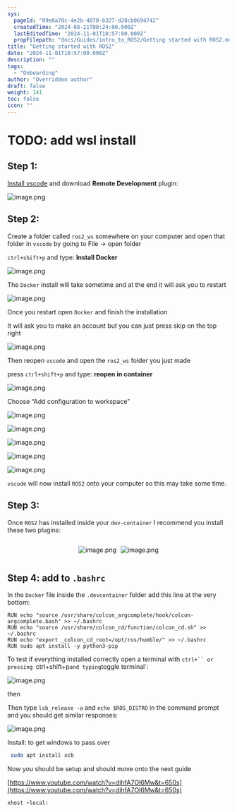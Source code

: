 ```yaml
---
sys:
  pageId: "89e0a78c-4e2b-4070-b327-d28cb0694742"
  createdTime: "2024-08-21T00:24:00.000Z"
  lastEditedTime: "2024-11-01T18:57:00.000Z"
  propFilepath: "docs/Guides/intro_to_ROS2/Getting started with ROS2.md"
title: "Getting started with ROS2"
date: "2024-11-01T18:57:00.000Z"
description: ""
tags:
  - "Onboarding"
author: "Overridden author"
draft: false
weight: 141
toc: false
icon: ""
---
```


# TODO: add wsl install

## Step 1:

[Install vscode](https://code.visualstudio.com/download) and download **Remote Development** plugin:

![image.png](https://prod-files-secure.s3.us-west-2.amazonaws.com/d518164a-d88e-44d1-a4ee-3adb3bd8bce0/efb52993-1881-4a40-b95e-6f020334f022/image.png?X-Amz-Algorithm=AWS4-HMAC-SHA256&X-Amz-Content-Sha256=UNSIGNED-PAYLOAD&X-Amz-Credential=ASIAZI2LB46632BGIS7D%2F20250206%2Fus-west-2%2Fs3%2Faws4_request&X-Amz-Date=20250206T081042Z&X-Amz-Expires=3600&X-Amz-Security-Token=IQoJb3JpZ2luX2VjEEAaCXVzLXdlc3QtMiJHMEUCIQDAthbtC83%2Bb3HcYUaIdPpfW26IRQ1YLtYA8fgqEPusHwIgLRR9oVY8WDI3wkdtVT1yKkwCBILFS0z7jqN9u9VpUVgq%2FwMIWRAAGgw2Mzc0MjMxODM4MDUiDNCf39sloEezqcX6LircAw0LDS171wMvQwAJcmVn5brQME4BBgyhP%2Fx%2BmNKws7D8O0jIwG011GL1F9%2BgI%2FQv34CNzvpfSblGJAYBczy%2FixM0nR1jrJl9LDJ2OwLRLMqZAKnURMqkOv8Ar2GdQkW6aTHngTfAKj2o5Mm2jdsnPNyWSD1wCtUeOs3S6SA5ntLbm3%2BYk2xuxfFzRacTQ00Asm4P3jv%2BqjX3ONO%2F4HBlfj9pHvSWrmC9EP8Coso%2BBdpxNQuWBPKzZ%2FMyotYQKpMbhQBeVGKUPcmtLuvIMS1n%2BepDbAQrzWC6u3cnmA1NZLkMvoo1zRaxHi3oxFd7HutU9Ecsp7Z%2Bl4w%2BfmMmCI%2FemwWkCwalimdPQS0w7OuGATUAQMkZxNUAgIPwDPwzWyLijmqLIi2ZmmOkx5R7itMzXjkCrQwdQj982y29%2Fit%2BLXS%2BSR1Yg6ONaSXKZBOlemn5wRtGEtUT%2BkUCm3UswVNOLJWe8RgWMCBueUEAtqYWh%2BNsVjNZq4CXdpB7RJSo8yCuB0qCRaCVwJvXwth27ZxcyZ6MZQt1%2FM0jwvz195xvTWkjhAQyEdvXZoGpYc%2BbhOXEs3dP54jzY8iTW8g0RGceUFzuJP3pjm2cCfwk5esSeRJYCzm8uTRF3Se8kT%2BWMKvTkb0GOqUB%2FXbJ5%2B%2F46xRdkVgbi8rRJgAjE1%2FfaRbeQdZ9DtWUBiiIq0PctJKCAUi4Jshb08%2BbWLBWVI%2Ffxl06GEkF4WQlmrlFAp%2F026GGRg7oyyEXSd7wRSxDeq7pU0lnFQCtOkZOVEY5NXgalI3F9EsuvIKOWH4MBidUyrt0rz38kin1AA2DuyCSN8GtKFbEztRtzF3l9wuq8Ekmg8A9zWLpZMlmwxFVK0yo&X-Amz-Signature=0898bb61a6a56c9b6c13455b4899f74cd4f6d64bd71bf8d0c19465edc4f8f4a9&X-Amz-SignedHeaders=host&x-id=GetObject)

## Step 2:

Create a folder called `ros2_ws` somewhere on your computer and open that folder in `vscode` by going to File → open folder 

`ctrl+shift+p` and type: **Install Docker**

![image.png](https://prod-files-secure.s3.us-west-2.amazonaws.com/d518164a-d88e-44d1-a4ee-3adb3bd8bce0/2269dc0e-1cd5-47ff-bceb-c04ad9b2eab0/image.png?X-Amz-Algorithm=AWS4-HMAC-SHA256&X-Amz-Content-Sha256=UNSIGNED-PAYLOAD&X-Amz-Credential=ASIAZI2LB46632BGIS7D%2F20250206%2Fus-west-2%2Fs3%2Faws4_request&X-Amz-Date=20250206T081042Z&X-Amz-Expires=3600&X-Amz-Security-Token=IQoJb3JpZ2luX2VjEEAaCXVzLXdlc3QtMiJHMEUCIQDAthbtC83%2Bb3HcYUaIdPpfW26IRQ1YLtYA8fgqEPusHwIgLRR9oVY8WDI3wkdtVT1yKkwCBILFS0z7jqN9u9VpUVgq%2FwMIWRAAGgw2Mzc0MjMxODM4MDUiDNCf39sloEezqcX6LircAw0LDS171wMvQwAJcmVn5brQME4BBgyhP%2Fx%2BmNKws7D8O0jIwG011GL1F9%2BgI%2FQv34CNzvpfSblGJAYBczy%2FixM0nR1jrJl9LDJ2OwLRLMqZAKnURMqkOv8Ar2GdQkW6aTHngTfAKj2o5Mm2jdsnPNyWSD1wCtUeOs3S6SA5ntLbm3%2BYk2xuxfFzRacTQ00Asm4P3jv%2BqjX3ONO%2F4HBlfj9pHvSWrmC9EP8Coso%2BBdpxNQuWBPKzZ%2FMyotYQKpMbhQBeVGKUPcmtLuvIMS1n%2BepDbAQrzWC6u3cnmA1NZLkMvoo1zRaxHi3oxFd7HutU9Ecsp7Z%2Bl4w%2BfmMmCI%2FemwWkCwalimdPQS0w7OuGATUAQMkZxNUAgIPwDPwzWyLijmqLIi2ZmmOkx5R7itMzXjkCrQwdQj982y29%2Fit%2BLXS%2BSR1Yg6ONaSXKZBOlemn5wRtGEtUT%2BkUCm3UswVNOLJWe8RgWMCBueUEAtqYWh%2BNsVjNZq4CXdpB7RJSo8yCuB0qCRaCVwJvXwth27ZxcyZ6MZQt1%2FM0jwvz195xvTWkjhAQyEdvXZoGpYc%2BbhOXEs3dP54jzY8iTW8g0RGceUFzuJP3pjm2cCfwk5esSeRJYCzm8uTRF3Se8kT%2BWMKvTkb0GOqUB%2FXbJ5%2B%2F46xRdkVgbi8rRJgAjE1%2FfaRbeQdZ9DtWUBiiIq0PctJKCAUi4Jshb08%2BbWLBWVI%2Ffxl06GEkF4WQlmrlFAp%2F026GGRg7oyyEXSd7wRSxDeq7pU0lnFQCtOkZOVEY5NXgalI3F9EsuvIKOWH4MBidUyrt0rz38kin1AA2DuyCSN8GtKFbEztRtzF3l9wuq8Ekmg8A9zWLpZMlmwxFVK0yo&X-Amz-Signature=36bf04ea6fde87b6190d9b9e3afea2d35a81d395e5558ed5ce05bf36780205f7&X-Amz-SignedHeaders=host&x-id=GetObject)

The `Docker` install will take sometime and at the end it will ask you to restart

![image.png](https://prod-files-secure.s3.us-west-2.amazonaws.com/d518164a-d88e-44d1-a4ee-3adb3bd8bce0/ed233f78-be33-4b1f-b89c-9c346c0e961e/image.png?X-Amz-Algorithm=AWS4-HMAC-SHA256&X-Amz-Content-Sha256=UNSIGNED-PAYLOAD&X-Amz-Credential=ASIAZI2LB46632BGIS7D%2F20250206%2Fus-west-2%2Fs3%2Faws4_request&X-Amz-Date=20250206T081042Z&X-Amz-Expires=3600&X-Amz-Security-Token=IQoJb3JpZ2luX2VjEEAaCXVzLXdlc3QtMiJHMEUCIQDAthbtC83%2Bb3HcYUaIdPpfW26IRQ1YLtYA8fgqEPusHwIgLRR9oVY8WDI3wkdtVT1yKkwCBILFS0z7jqN9u9VpUVgq%2FwMIWRAAGgw2Mzc0MjMxODM4MDUiDNCf39sloEezqcX6LircAw0LDS171wMvQwAJcmVn5brQME4BBgyhP%2Fx%2BmNKws7D8O0jIwG011GL1F9%2BgI%2FQv34CNzvpfSblGJAYBczy%2FixM0nR1jrJl9LDJ2OwLRLMqZAKnURMqkOv8Ar2GdQkW6aTHngTfAKj2o5Mm2jdsnPNyWSD1wCtUeOs3S6SA5ntLbm3%2BYk2xuxfFzRacTQ00Asm4P3jv%2BqjX3ONO%2F4HBlfj9pHvSWrmC9EP8Coso%2BBdpxNQuWBPKzZ%2FMyotYQKpMbhQBeVGKUPcmtLuvIMS1n%2BepDbAQrzWC6u3cnmA1NZLkMvoo1zRaxHi3oxFd7HutU9Ecsp7Z%2Bl4w%2BfmMmCI%2FemwWkCwalimdPQS0w7OuGATUAQMkZxNUAgIPwDPwzWyLijmqLIi2ZmmOkx5R7itMzXjkCrQwdQj982y29%2Fit%2BLXS%2BSR1Yg6ONaSXKZBOlemn5wRtGEtUT%2BkUCm3UswVNOLJWe8RgWMCBueUEAtqYWh%2BNsVjNZq4CXdpB7RJSo8yCuB0qCRaCVwJvXwth27ZxcyZ6MZQt1%2FM0jwvz195xvTWkjhAQyEdvXZoGpYc%2BbhOXEs3dP54jzY8iTW8g0RGceUFzuJP3pjm2cCfwk5esSeRJYCzm8uTRF3Se8kT%2BWMKvTkb0GOqUB%2FXbJ5%2B%2F46xRdkVgbi8rRJgAjE1%2FfaRbeQdZ9DtWUBiiIq0PctJKCAUi4Jshb08%2BbWLBWVI%2Ffxl06GEkF4WQlmrlFAp%2F026GGRg7oyyEXSd7wRSxDeq7pU0lnFQCtOkZOVEY5NXgalI3F9EsuvIKOWH4MBidUyrt0rz38kin1AA2DuyCSN8GtKFbEztRtzF3l9wuq8Ekmg8A9zWLpZMlmwxFVK0yo&X-Amz-Signature=92c5f1175154100d881c042236ece40f35b4938531b18472fe2ad93b683881ce&X-Amz-SignedHeaders=host&x-id=GetObject)

Once you restart open `Docker` and finish the installation

It will ask you to make an account but you can just press skip on the top right

![image.png](https://prod-files-secure.s3.us-west-2.amazonaws.com/d518164a-d88e-44d1-a4ee-3adb3bd8bce0/21010ad9-1659-4fd9-9f59-9932a09b2a3d/image.png?X-Amz-Algorithm=AWS4-HMAC-SHA256&X-Amz-Content-Sha256=UNSIGNED-PAYLOAD&X-Amz-Credential=ASIAZI2LB46632BGIS7D%2F20250206%2Fus-west-2%2Fs3%2Faws4_request&X-Amz-Date=20250206T081042Z&X-Amz-Expires=3600&X-Amz-Security-Token=IQoJb3JpZ2luX2VjEEAaCXVzLXdlc3QtMiJHMEUCIQDAthbtC83%2Bb3HcYUaIdPpfW26IRQ1YLtYA8fgqEPusHwIgLRR9oVY8WDI3wkdtVT1yKkwCBILFS0z7jqN9u9VpUVgq%2FwMIWRAAGgw2Mzc0MjMxODM4MDUiDNCf39sloEezqcX6LircAw0LDS171wMvQwAJcmVn5brQME4BBgyhP%2Fx%2BmNKws7D8O0jIwG011GL1F9%2BgI%2FQv34CNzvpfSblGJAYBczy%2FixM0nR1jrJl9LDJ2OwLRLMqZAKnURMqkOv8Ar2GdQkW6aTHngTfAKj2o5Mm2jdsnPNyWSD1wCtUeOs3S6SA5ntLbm3%2BYk2xuxfFzRacTQ00Asm4P3jv%2BqjX3ONO%2F4HBlfj9pHvSWrmC9EP8Coso%2BBdpxNQuWBPKzZ%2FMyotYQKpMbhQBeVGKUPcmtLuvIMS1n%2BepDbAQrzWC6u3cnmA1NZLkMvoo1zRaxHi3oxFd7HutU9Ecsp7Z%2Bl4w%2BfmMmCI%2FemwWkCwalimdPQS0w7OuGATUAQMkZxNUAgIPwDPwzWyLijmqLIi2ZmmOkx5R7itMzXjkCrQwdQj982y29%2Fit%2BLXS%2BSR1Yg6ONaSXKZBOlemn5wRtGEtUT%2BkUCm3UswVNOLJWe8RgWMCBueUEAtqYWh%2BNsVjNZq4CXdpB7RJSo8yCuB0qCRaCVwJvXwth27ZxcyZ6MZQt1%2FM0jwvz195xvTWkjhAQyEdvXZoGpYc%2BbhOXEs3dP54jzY8iTW8g0RGceUFzuJP3pjm2cCfwk5esSeRJYCzm8uTRF3Se8kT%2BWMKvTkb0GOqUB%2FXbJ5%2B%2F46xRdkVgbi8rRJgAjE1%2FfaRbeQdZ9DtWUBiiIq0PctJKCAUi4Jshb08%2BbWLBWVI%2Ffxl06GEkF4WQlmrlFAp%2F026GGRg7oyyEXSd7wRSxDeq7pU0lnFQCtOkZOVEY5NXgalI3F9EsuvIKOWH4MBidUyrt0rz38kin1AA2DuyCSN8GtKFbEztRtzF3l9wuq8Ekmg8A9zWLpZMlmwxFVK0yo&X-Amz-Signature=59fd15f43a8ce1e0262c7527d372c752c53afdbee467cad91652294fa0c36c4e&X-Amz-SignedHeaders=host&x-id=GetObject)

Then reopen `vscode` and open the `ros2_ws` folder you just made

press `ctrl+shift+p` and type: **reopen in container**

![image.png](https://prod-files-secure.s3.us-west-2.amazonaws.com/d518164a-d88e-44d1-a4ee-3adb3bd8bce0/4e93b8c2-41ad-488c-8095-c74205196118/image.png?X-Amz-Algorithm=AWS4-HMAC-SHA256&X-Amz-Content-Sha256=UNSIGNED-PAYLOAD&X-Amz-Credential=ASIAZI2LB46632BGIS7D%2F20250206%2Fus-west-2%2Fs3%2Faws4_request&X-Amz-Date=20250206T081042Z&X-Amz-Expires=3600&X-Amz-Security-Token=IQoJb3JpZ2luX2VjEEAaCXVzLXdlc3QtMiJHMEUCIQDAthbtC83%2Bb3HcYUaIdPpfW26IRQ1YLtYA8fgqEPusHwIgLRR9oVY8WDI3wkdtVT1yKkwCBILFS0z7jqN9u9VpUVgq%2FwMIWRAAGgw2Mzc0MjMxODM4MDUiDNCf39sloEezqcX6LircAw0LDS171wMvQwAJcmVn5brQME4BBgyhP%2Fx%2BmNKws7D8O0jIwG011GL1F9%2BgI%2FQv34CNzvpfSblGJAYBczy%2FixM0nR1jrJl9LDJ2OwLRLMqZAKnURMqkOv8Ar2GdQkW6aTHngTfAKj2o5Mm2jdsnPNyWSD1wCtUeOs3S6SA5ntLbm3%2BYk2xuxfFzRacTQ00Asm4P3jv%2BqjX3ONO%2F4HBlfj9pHvSWrmC9EP8Coso%2BBdpxNQuWBPKzZ%2FMyotYQKpMbhQBeVGKUPcmtLuvIMS1n%2BepDbAQrzWC6u3cnmA1NZLkMvoo1zRaxHi3oxFd7HutU9Ecsp7Z%2Bl4w%2BfmMmCI%2FemwWkCwalimdPQS0w7OuGATUAQMkZxNUAgIPwDPwzWyLijmqLIi2ZmmOkx5R7itMzXjkCrQwdQj982y29%2Fit%2BLXS%2BSR1Yg6ONaSXKZBOlemn5wRtGEtUT%2BkUCm3UswVNOLJWe8RgWMCBueUEAtqYWh%2BNsVjNZq4CXdpB7RJSo8yCuB0qCRaCVwJvXwth27ZxcyZ6MZQt1%2FM0jwvz195xvTWkjhAQyEdvXZoGpYc%2BbhOXEs3dP54jzY8iTW8g0RGceUFzuJP3pjm2cCfwk5esSeRJYCzm8uTRF3Se8kT%2BWMKvTkb0GOqUB%2FXbJ5%2B%2F46xRdkVgbi8rRJgAjE1%2FfaRbeQdZ9DtWUBiiIq0PctJKCAUi4Jshb08%2BbWLBWVI%2Ffxl06GEkF4WQlmrlFAp%2F026GGRg7oyyEXSd7wRSxDeq7pU0lnFQCtOkZOVEY5NXgalI3F9EsuvIKOWH4MBidUyrt0rz38kin1AA2DuyCSN8GtKFbEztRtzF3l9wuq8Ekmg8A9zWLpZMlmwxFVK0yo&X-Amz-Signature=e4da58de16d14b8d1fde1764a4a1512ce9aa9c72a4b6f2a388a37462a9c5bfef&X-Amz-SignedHeaders=host&x-id=GetObject)

Choose “Add configuration to workspace”

![image.png](https://prod-files-secure.s3.us-west-2.amazonaws.com/d518164a-d88e-44d1-a4ee-3adb3bd8bce0/9560b282-5060-4989-ba37-97e7b2c22476/image.png?X-Amz-Algorithm=AWS4-HMAC-SHA256&X-Amz-Content-Sha256=UNSIGNED-PAYLOAD&X-Amz-Credential=ASIAZI2LB46632BGIS7D%2F20250206%2Fus-west-2%2Fs3%2Faws4_request&X-Amz-Date=20250206T081042Z&X-Amz-Expires=3600&X-Amz-Security-Token=IQoJb3JpZ2luX2VjEEAaCXVzLXdlc3QtMiJHMEUCIQDAthbtC83%2Bb3HcYUaIdPpfW26IRQ1YLtYA8fgqEPusHwIgLRR9oVY8WDI3wkdtVT1yKkwCBILFS0z7jqN9u9VpUVgq%2FwMIWRAAGgw2Mzc0MjMxODM4MDUiDNCf39sloEezqcX6LircAw0LDS171wMvQwAJcmVn5brQME4BBgyhP%2Fx%2BmNKws7D8O0jIwG011GL1F9%2BgI%2FQv34CNzvpfSblGJAYBczy%2FixM0nR1jrJl9LDJ2OwLRLMqZAKnURMqkOv8Ar2GdQkW6aTHngTfAKj2o5Mm2jdsnPNyWSD1wCtUeOs3S6SA5ntLbm3%2BYk2xuxfFzRacTQ00Asm4P3jv%2BqjX3ONO%2F4HBlfj9pHvSWrmC9EP8Coso%2BBdpxNQuWBPKzZ%2FMyotYQKpMbhQBeVGKUPcmtLuvIMS1n%2BepDbAQrzWC6u3cnmA1NZLkMvoo1zRaxHi3oxFd7HutU9Ecsp7Z%2Bl4w%2BfmMmCI%2FemwWkCwalimdPQS0w7OuGATUAQMkZxNUAgIPwDPwzWyLijmqLIi2ZmmOkx5R7itMzXjkCrQwdQj982y29%2Fit%2BLXS%2BSR1Yg6ONaSXKZBOlemn5wRtGEtUT%2BkUCm3UswVNOLJWe8RgWMCBueUEAtqYWh%2BNsVjNZq4CXdpB7RJSo8yCuB0qCRaCVwJvXwth27ZxcyZ6MZQt1%2FM0jwvz195xvTWkjhAQyEdvXZoGpYc%2BbhOXEs3dP54jzY8iTW8g0RGceUFzuJP3pjm2cCfwk5esSeRJYCzm8uTRF3Se8kT%2BWMKvTkb0GOqUB%2FXbJ5%2B%2F46xRdkVgbi8rRJgAjE1%2FfaRbeQdZ9DtWUBiiIq0PctJKCAUi4Jshb08%2BbWLBWVI%2Ffxl06GEkF4WQlmrlFAp%2F026GGRg7oyyEXSd7wRSxDeq7pU0lnFQCtOkZOVEY5NXgalI3F9EsuvIKOWH4MBidUyrt0rz38kin1AA2DuyCSN8GtKFbEztRtzF3l9wuq8Ekmg8A9zWLpZMlmwxFVK0yo&X-Amz-Signature=2c81f0c897f5261f44e7aa07b1cbc27a11d21befe708ae81f18775d4ae802fb5&X-Amz-SignedHeaders=host&x-id=GetObject)

![image.png](https://prod-files-secure.s3.us-west-2.amazonaws.com/d518164a-d88e-44d1-a4ee-3adb3bd8bce0/2ee63f81-886b-48e8-a553-dc6e5eac99e4/image.png?X-Amz-Algorithm=AWS4-HMAC-SHA256&X-Amz-Content-Sha256=UNSIGNED-PAYLOAD&X-Amz-Credential=ASIAZI2LB46632BGIS7D%2F20250206%2Fus-west-2%2Fs3%2Faws4_request&X-Amz-Date=20250206T081042Z&X-Amz-Expires=3600&X-Amz-Security-Token=IQoJb3JpZ2luX2VjEEAaCXVzLXdlc3QtMiJHMEUCIQDAthbtC83%2Bb3HcYUaIdPpfW26IRQ1YLtYA8fgqEPusHwIgLRR9oVY8WDI3wkdtVT1yKkwCBILFS0z7jqN9u9VpUVgq%2FwMIWRAAGgw2Mzc0MjMxODM4MDUiDNCf39sloEezqcX6LircAw0LDS171wMvQwAJcmVn5brQME4BBgyhP%2Fx%2BmNKws7D8O0jIwG011GL1F9%2BgI%2FQv34CNzvpfSblGJAYBczy%2FixM0nR1jrJl9LDJ2OwLRLMqZAKnURMqkOv8Ar2GdQkW6aTHngTfAKj2o5Mm2jdsnPNyWSD1wCtUeOs3S6SA5ntLbm3%2BYk2xuxfFzRacTQ00Asm4P3jv%2BqjX3ONO%2F4HBlfj9pHvSWrmC9EP8Coso%2BBdpxNQuWBPKzZ%2FMyotYQKpMbhQBeVGKUPcmtLuvIMS1n%2BepDbAQrzWC6u3cnmA1NZLkMvoo1zRaxHi3oxFd7HutU9Ecsp7Z%2Bl4w%2BfmMmCI%2FemwWkCwalimdPQS0w7OuGATUAQMkZxNUAgIPwDPwzWyLijmqLIi2ZmmOkx5R7itMzXjkCrQwdQj982y29%2Fit%2BLXS%2BSR1Yg6ONaSXKZBOlemn5wRtGEtUT%2BkUCm3UswVNOLJWe8RgWMCBueUEAtqYWh%2BNsVjNZq4CXdpB7RJSo8yCuB0qCRaCVwJvXwth27ZxcyZ6MZQt1%2FM0jwvz195xvTWkjhAQyEdvXZoGpYc%2BbhOXEs3dP54jzY8iTW8g0RGceUFzuJP3pjm2cCfwk5esSeRJYCzm8uTRF3Se8kT%2BWMKvTkb0GOqUB%2FXbJ5%2B%2F46xRdkVgbi8rRJgAjE1%2FfaRbeQdZ9DtWUBiiIq0PctJKCAUi4Jshb08%2BbWLBWVI%2Ffxl06GEkF4WQlmrlFAp%2F026GGRg7oyyEXSd7wRSxDeq7pU0lnFQCtOkZOVEY5NXgalI3F9EsuvIKOWH4MBidUyrt0rz38kin1AA2DuyCSN8GtKFbEztRtzF3l9wuq8Ekmg8A9zWLpZMlmwxFVK0yo&X-Amz-Signature=d7eaf28152884203cda55cce126d3ea90eb6cb10bbd65195688a9f3fc4174e42&X-Amz-SignedHeaders=host&x-id=GetObject)

![image.png](https://prod-files-secure.s3.us-west-2.amazonaws.com/d518164a-d88e-44d1-a4ee-3adb3bd8bce0/ae1580b2-b048-407e-aed9-b584224a7a04/image.png?X-Amz-Algorithm=AWS4-HMAC-SHA256&X-Amz-Content-Sha256=UNSIGNED-PAYLOAD&X-Amz-Credential=ASIAZI2LB46632BGIS7D%2F20250206%2Fus-west-2%2Fs3%2Faws4_request&X-Amz-Date=20250206T081042Z&X-Amz-Expires=3600&X-Amz-Security-Token=IQoJb3JpZ2luX2VjEEAaCXVzLXdlc3QtMiJHMEUCIQDAthbtC83%2Bb3HcYUaIdPpfW26IRQ1YLtYA8fgqEPusHwIgLRR9oVY8WDI3wkdtVT1yKkwCBILFS0z7jqN9u9VpUVgq%2FwMIWRAAGgw2Mzc0MjMxODM4MDUiDNCf39sloEezqcX6LircAw0LDS171wMvQwAJcmVn5brQME4BBgyhP%2Fx%2BmNKws7D8O0jIwG011GL1F9%2BgI%2FQv34CNzvpfSblGJAYBczy%2FixM0nR1jrJl9LDJ2OwLRLMqZAKnURMqkOv8Ar2GdQkW6aTHngTfAKj2o5Mm2jdsnPNyWSD1wCtUeOs3S6SA5ntLbm3%2BYk2xuxfFzRacTQ00Asm4P3jv%2BqjX3ONO%2F4HBlfj9pHvSWrmC9EP8Coso%2BBdpxNQuWBPKzZ%2FMyotYQKpMbhQBeVGKUPcmtLuvIMS1n%2BepDbAQrzWC6u3cnmA1NZLkMvoo1zRaxHi3oxFd7HutU9Ecsp7Z%2Bl4w%2BfmMmCI%2FemwWkCwalimdPQS0w7OuGATUAQMkZxNUAgIPwDPwzWyLijmqLIi2ZmmOkx5R7itMzXjkCrQwdQj982y29%2Fit%2BLXS%2BSR1Yg6ONaSXKZBOlemn5wRtGEtUT%2BkUCm3UswVNOLJWe8RgWMCBueUEAtqYWh%2BNsVjNZq4CXdpB7RJSo8yCuB0qCRaCVwJvXwth27ZxcyZ6MZQt1%2FM0jwvz195xvTWkjhAQyEdvXZoGpYc%2BbhOXEs3dP54jzY8iTW8g0RGceUFzuJP3pjm2cCfwk5esSeRJYCzm8uTRF3Se8kT%2BWMKvTkb0GOqUB%2FXbJ5%2B%2F46xRdkVgbi8rRJgAjE1%2FfaRbeQdZ9DtWUBiiIq0PctJKCAUi4Jshb08%2BbWLBWVI%2Ffxl06GEkF4WQlmrlFAp%2F026GGRg7oyyEXSd7wRSxDeq7pU0lnFQCtOkZOVEY5NXgalI3F9EsuvIKOWH4MBidUyrt0rz38kin1AA2DuyCSN8GtKFbEztRtzF3l9wuq8Ekmg8A9zWLpZMlmwxFVK0yo&X-Amz-Signature=748abdb831fc923965acc8d48b8de2475572163c46f4aca147de08c89c61961d&X-Amz-SignedHeaders=host&x-id=GetObject)

![image.png](https://prod-files-secure.s3.us-west-2.amazonaws.com/d518164a-d88e-44d1-a4ee-3adb3bd8bce0/53255b28-f75e-430f-b9e3-c0ac8577e42b/image.png?X-Amz-Algorithm=AWS4-HMAC-SHA256&X-Amz-Content-Sha256=UNSIGNED-PAYLOAD&X-Amz-Credential=ASIAZI2LB46632BGIS7D%2F20250206%2Fus-west-2%2Fs3%2Faws4_request&X-Amz-Date=20250206T081042Z&X-Amz-Expires=3600&X-Amz-Security-Token=IQoJb3JpZ2luX2VjEEAaCXVzLXdlc3QtMiJHMEUCIQDAthbtC83%2Bb3HcYUaIdPpfW26IRQ1YLtYA8fgqEPusHwIgLRR9oVY8WDI3wkdtVT1yKkwCBILFS0z7jqN9u9VpUVgq%2FwMIWRAAGgw2Mzc0MjMxODM4MDUiDNCf39sloEezqcX6LircAw0LDS171wMvQwAJcmVn5brQME4BBgyhP%2Fx%2BmNKws7D8O0jIwG011GL1F9%2BgI%2FQv34CNzvpfSblGJAYBczy%2FixM0nR1jrJl9LDJ2OwLRLMqZAKnURMqkOv8Ar2GdQkW6aTHngTfAKj2o5Mm2jdsnPNyWSD1wCtUeOs3S6SA5ntLbm3%2BYk2xuxfFzRacTQ00Asm4P3jv%2BqjX3ONO%2F4HBlfj9pHvSWrmC9EP8Coso%2BBdpxNQuWBPKzZ%2FMyotYQKpMbhQBeVGKUPcmtLuvIMS1n%2BepDbAQrzWC6u3cnmA1NZLkMvoo1zRaxHi3oxFd7HutU9Ecsp7Z%2Bl4w%2BfmMmCI%2FemwWkCwalimdPQS0w7OuGATUAQMkZxNUAgIPwDPwzWyLijmqLIi2ZmmOkx5R7itMzXjkCrQwdQj982y29%2Fit%2BLXS%2BSR1Yg6ONaSXKZBOlemn5wRtGEtUT%2BkUCm3UswVNOLJWe8RgWMCBueUEAtqYWh%2BNsVjNZq4CXdpB7RJSo8yCuB0qCRaCVwJvXwth27ZxcyZ6MZQt1%2FM0jwvz195xvTWkjhAQyEdvXZoGpYc%2BbhOXEs3dP54jzY8iTW8g0RGceUFzuJP3pjm2cCfwk5esSeRJYCzm8uTRF3Se8kT%2BWMKvTkb0GOqUB%2FXbJ5%2B%2F46xRdkVgbi8rRJgAjE1%2FfaRbeQdZ9DtWUBiiIq0PctJKCAUi4Jshb08%2BbWLBWVI%2Ffxl06GEkF4WQlmrlFAp%2F026GGRg7oyyEXSd7wRSxDeq7pU0lnFQCtOkZOVEY5NXgalI3F9EsuvIKOWH4MBidUyrt0rz38kin1AA2DuyCSN8GtKFbEztRtzF3l9wuq8Ekmg8A9zWLpZMlmwxFVK0yo&X-Amz-Signature=c6d272c79bef04f365461d364a8da754276d654e40bc5287e48229716c04a590&X-Amz-SignedHeaders=host&x-id=GetObject)

![image.png](https://prod-files-secure.s3.us-west-2.amazonaws.com/d518164a-d88e-44d1-a4ee-3adb3bd8bce0/7c562767-5af9-4ffb-97d1-327bcdf4ee00/image.png?X-Amz-Algorithm=AWS4-HMAC-SHA256&X-Amz-Content-Sha256=UNSIGNED-PAYLOAD&X-Amz-Credential=ASIAZI2LB46632BGIS7D%2F20250206%2Fus-west-2%2Fs3%2Faws4_request&X-Amz-Date=20250206T081042Z&X-Amz-Expires=3600&X-Amz-Security-Token=IQoJb3JpZ2luX2VjEEAaCXVzLXdlc3QtMiJHMEUCIQDAthbtC83%2Bb3HcYUaIdPpfW26IRQ1YLtYA8fgqEPusHwIgLRR9oVY8WDI3wkdtVT1yKkwCBILFS0z7jqN9u9VpUVgq%2FwMIWRAAGgw2Mzc0MjMxODM4MDUiDNCf39sloEezqcX6LircAw0LDS171wMvQwAJcmVn5brQME4BBgyhP%2Fx%2BmNKws7D8O0jIwG011GL1F9%2BgI%2FQv34CNzvpfSblGJAYBczy%2FixM0nR1jrJl9LDJ2OwLRLMqZAKnURMqkOv8Ar2GdQkW6aTHngTfAKj2o5Mm2jdsnPNyWSD1wCtUeOs3S6SA5ntLbm3%2BYk2xuxfFzRacTQ00Asm4P3jv%2BqjX3ONO%2F4HBlfj9pHvSWrmC9EP8Coso%2BBdpxNQuWBPKzZ%2FMyotYQKpMbhQBeVGKUPcmtLuvIMS1n%2BepDbAQrzWC6u3cnmA1NZLkMvoo1zRaxHi3oxFd7HutU9Ecsp7Z%2Bl4w%2BfmMmCI%2FemwWkCwalimdPQS0w7OuGATUAQMkZxNUAgIPwDPwzWyLijmqLIi2ZmmOkx5R7itMzXjkCrQwdQj982y29%2Fit%2BLXS%2BSR1Yg6ONaSXKZBOlemn5wRtGEtUT%2BkUCm3UswVNOLJWe8RgWMCBueUEAtqYWh%2BNsVjNZq4CXdpB7RJSo8yCuB0qCRaCVwJvXwth27ZxcyZ6MZQt1%2FM0jwvz195xvTWkjhAQyEdvXZoGpYc%2BbhOXEs3dP54jzY8iTW8g0RGceUFzuJP3pjm2cCfwk5esSeRJYCzm8uTRF3Se8kT%2BWMKvTkb0GOqUB%2FXbJ5%2B%2F46xRdkVgbi8rRJgAjE1%2FfaRbeQdZ9DtWUBiiIq0PctJKCAUi4Jshb08%2BbWLBWVI%2Ffxl06GEkF4WQlmrlFAp%2F026GGRg7oyyEXSd7wRSxDeq7pU0lnFQCtOkZOVEY5NXgalI3F9EsuvIKOWH4MBidUyrt0rz38kin1AA2DuyCSN8GtKFbEztRtzF3l9wuq8Ekmg8A9zWLpZMlmwxFVK0yo&X-Amz-Signature=7f8e8848ad66b08de63d5dd5bb5bbb5fc2041007b26efa68174bc328a2d35d77&X-Amz-SignedHeaders=host&x-id=GetObject)

`vscode` will now install `ROS2` onto your computer so this may take some time.

## Step 3:

Once `ROS2` has installed inside your `dev-container` I recommend you install these two plugins:

<div style="display: flex;flex-direction: row; column-gap:10px; max-width: 630px;justify-content: center;">
<div>

![image.png](https://prod-files-secure.s3.us-west-2.amazonaws.com/d518164a-d88e-44d1-a4ee-3adb3bd8bce0/3fc3d550-5a54-4ba1-ba6b-faa01cdb7369/image.png?X-Amz-Algorithm=AWS4-HMAC-SHA256&X-Amz-Content-Sha256=UNSIGNED-PAYLOAD&X-Amz-Credential=ASIAZI2LB466U5WZP4FP%2F20250206%2Fus-west-2%2Fs3%2Faws4_request&X-Amz-Date=20250206T081045Z&X-Amz-Expires=3600&X-Amz-Security-Token=IQoJb3JpZ2luX2VjEEAaCXVzLXdlc3QtMiJHMEUCIQC5Fo%2BcjhlVQqAJ0lPB5LcgxgS%2FhnX43LC8WEMggGZ0nwIgY%2FDvl0hpsT8G5gKnoTJEKlgzy0%2B5RzItVtHE9uUNEwAq%2FwMIWRAAGgw2Mzc0MjMxODM4MDUiDM1iMkxMf183xMCf4yrcA60XPKYlTHOQ2PLchEwi0%2F32tS5x177DaT%2BMq%2FbP3L6Ef1KRLFSLuAY4lq97J1V3UfWLyEFIvjZG20qlGvoP3rnvIFYDC8Hxk5x2HSVfcTlWIDmJwqVcokJcdOxq%2F6edXXPrLJNQ1UKYnWHmHRRqkMKbhSJbJQTas4aOdvQecoVWioO7xbjkG0qUIFiLM%2BgeLAJg%2F7CY6shd9COAoEDk%2Berk1w4PO2GobUOhLvGHH6tSE7nUhIsmf0VfajlHyf2NFfaZkSCpFdokrMi7kOq6t1%2BIL21zxu1cv8cImmFfIIB%2FZWfIf3G3torClsKr0PSp8ovnKmRQIXI7tkIyc2oVhaltNNka70yqpB4Ba7Gjofoy2JAWb2pB2hOpY0swdNjBlea0xSU76caxPvES%2Be2ypQfz1pc7YroUJ0xpUgNOncDsBI6Y0z0x7BDnWwJskqd6%2BtSoU1e56b9pD%2BVYJwJ1xOxFy%2FjPGNIruZvs8vElQpnZwSo%2BtnhhdgvfKDNkrYBTdjJRmII4uMrF4H0TbOnWG1CiphnN5TLu37K9%2B%2BkGqRWQsZ09shftsUqQTCXwNCQVUi2qWCXTOKEycELQdI0AhEX%2BNRMpe3Pk5JBu76K5WVAIzzUrniqytgx7iOgSMJDUkb0GOqUBhj1lEz7PZc%2B%2F978z%2BaOT9mG47oM5G73WZRvKl1TRAHFKBvid8cLeOkdgmmcBJtubqzxJalFkDPN2Sw1g6w26f7isn8oMh%2F%2BGMNPGB6SQq3woK2tt4XxtpSDdPkan70bmNFJHaVTv%2FEC0DA0m3p116GQwfXL%2BGdst7e%2F1HzKxzoAQrISK1wPHFNCuJqE1i8S%2F9OKUMHmewOSh0HCVQ%2F%2Fn2swURrmn&X-Amz-Signature=5fba46f526cdbfd924ffb44f65fc9f0ccd7555d0e3964c19bc099495da5d6c0f&X-Amz-SignedHeaders=host&x-id=GetObject)

</div>
<div>

![image.png](https://prod-files-secure.s3.us-west-2.amazonaws.com/d518164a-d88e-44d1-a4ee-3adb3bd8bce0/d994cc66-13c2-4093-a5a3-f84cf4601a82/image.png?X-Amz-Algorithm=AWS4-HMAC-SHA256&X-Amz-Content-Sha256=UNSIGNED-PAYLOAD&X-Amz-Credential=ASIAZI2LB466XTQLUII3%2F20250206%2Fus-west-2%2Fs3%2Faws4_request&X-Amz-Date=20250206T081045Z&X-Amz-Expires=3600&X-Amz-Security-Token=IQoJb3JpZ2luX2VjEEAaCXVzLXdlc3QtMiJHMEUCIBGhuBZIuSGs%2FfC%2FqSy8GnL1Zeb2265IAawUeBZfgIKqAiEAqw3cPj8M7JXDmeIh41N1tygJLbxdXjxmpbylb1dVjeIq%2FwMIWRAAGgw2Mzc0MjMxODM4MDUiDF1x8nNkIYoY4VCd0CrcA8AttTLzh554VMf8yc1efyYObNEQBWZLNGqlya%2BM9UAFKl4u5YyTbkONZmLKf%2B5PfHT9c3tI6ApgA7NBSD02I92BU8fHRg35CGDGjvOSFSgT7bnpYluxzfsz4jgK7%2BBwa4sW0Xvtvm4I%2F%2FbDhITy5gWflOZI6dsCGZ80n3MASCMbPnEL4PUi%2BIwAP1fZ1LlhJM%2FMYnVhfD79NkjrsyX%2F6yPQ6kkWD8687r4zRxzRFuVgokZgYp%2Fw%2BbVFo3UF7xuGHPgf%2F0yo3%2FODU2urKk7h41n5PNFkVDb388B30Dtq0XtoWiZbrZju8oZXlC6C%2F28GZl9xXE5Zapt3PY9SHlen91GB1u5pwlB0yiA8Xaf0Dv2ALk0%2ByMlwDAMtSRepXzidmIXBxNVRtnShwDmaRuh9QIIfbHj8IruGR4FFAQbGHFcLgk4UTmaS59INNJewxMNMz5kdDEbb7mW3M3cOX7y8kvQzX4hrpuJt5q7lI%2Fhstx0hOklyf8FBdtrFimBEcZIyjXM2sNi%2FaSB%2BA2IbAujX%2FqnPI1VZ0c8aFS18oXS%2BkGOpqD7I33iW3D23wstYIKEthxBu57Vnbuz8IugBHdoW1nCppo77bIzKziBjqPFR0ewqKMswDyzuOcDylW4kMLTTkb0GOqUByeA7itJZjU7ISBkurAMiv46A8ucoeCK82DSxjOkokbp4klv29uX9nUa9dC%2FMakIoCgp8pJFOllFvFhA7MbK%2F57p6dtVg6%2Bameejtt6aYosLxZoQ4ulaJdWl1GYgNE6o5fjTM2wK6m%2FiszvXLv3jOBhNK6HuxJ%2BdjB8RNWxN90%2B5ft4tiBvplSFOmysh652BvaldODDLpspaQGja5ZoOA5t3ZHhEq&X-Amz-Signature=12b81aa839b9940b09f708e8097ac7ea319a54affeafaeb8b64e7119516858c9&X-Amz-SignedHeaders=host&x-id=GetObject)

</div>
</div>

## Step 4: add to `.bashrc`

In the `Docker` file inside the `.devcontainer` folder add this line at the very bottom: 

```docker
RUN echo "source /usr/share/colcon_argcomplete/hook/colcon-argcomplete.bash" >> ~/.bashrc
RUN echo "source /usr/share/colcon_cd/function/colcon_cd.sh" >> ~/.bashrc
RUN echo "export _colcon_cd_root=/opt/ros/humble/" >> ~/.bashrc
RUN sudo apt install -y python3-pip 
```

To test if everything installed correctly open a terminal with `ctrl+`` or pressing `ctrl+shift+p` and typing `toggle terminal`:

![image.png](https://prod-files-secure.s3.us-west-2.amazonaws.com/d518164a-d88e-44d1-a4ee-3adb3bd8bce0/6a4943d8-b04e-4c02-9a58-775f3384d1a5/image.png?X-Amz-Algorithm=AWS4-HMAC-SHA256&X-Amz-Content-Sha256=UNSIGNED-PAYLOAD&X-Amz-Credential=ASIAZI2LB46632BGIS7D%2F20250206%2Fus-west-2%2Fs3%2Faws4_request&X-Amz-Date=20250206T081042Z&X-Amz-Expires=3600&X-Amz-Security-Token=IQoJb3JpZ2luX2VjEEAaCXVzLXdlc3QtMiJHMEUCIQDAthbtC83%2Bb3HcYUaIdPpfW26IRQ1YLtYA8fgqEPusHwIgLRR9oVY8WDI3wkdtVT1yKkwCBILFS0z7jqN9u9VpUVgq%2FwMIWRAAGgw2Mzc0MjMxODM4MDUiDNCf39sloEezqcX6LircAw0LDS171wMvQwAJcmVn5brQME4BBgyhP%2Fx%2BmNKws7D8O0jIwG011GL1F9%2BgI%2FQv34CNzvpfSblGJAYBczy%2FixM0nR1jrJl9LDJ2OwLRLMqZAKnURMqkOv8Ar2GdQkW6aTHngTfAKj2o5Mm2jdsnPNyWSD1wCtUeOs3S6SA5ntLbm3%2BYk2xuxfFzRacTQ00Asm4P3jv%2BqjX3ONO%2F4HBlfj9pHvSWrmC9EP8Coso%2BBdpxNQuWBPKzZ%2FMyotYQKpMbhQBeVGKUPcmtLuvIMS1n%2BepDbAQrzWC6u3cnmA1NZLkMvoo1zRaxHi3oxFd7HutU9Ecsp7Z%2Bl4w%2BfmMmCI%2FemwWkCwalimdPQS0w7OuGATUAQMkZxNUAgIPwDPwzWyLijmqLIi2ZmmOkx5R7itMzXjkCrQwdQj982y29%2Fit%2BLXS%2BSR1Yg6ONaSXKZBOlemn5wRtGEtUT%2BkUCm3UswVNOLJWe8RgWMCBueUEAtqYWh%2BNsVjNZq4CXdpB7RJSo8yCuB0qCRaCVwJvXwth27ZxcyZ6MZQt1%2FM0jwvz195xvTWkjhAQyEdvXZoGpYc%2BbhOXEs3dP54jzY8iTW8g0RGceUFzuJP3pjm2cCfwk5esSeRJYCzm8uTRF3Se8kT%2BWMKvTkb0GOqUB%2FXbJ5%2B%2F46xRdkVgbi8rRJgAjE1%2FfaRbeQdZ9DtWUBiiIq0PctJKCAUi4Jshb08%2BbWLBWVI%2Ffxl06GEkF4WQlmrlFAp%2F026GGRg7oyyEXSd7wRSxDeq7pU0lnFQCtOkZOVEY5NXgalI3F9EsuvIKOWH4MBidUyrt0rz38kin1AA2DuyCSN8GtKFbEztRtzF3l9wuq8Ekmg8A9zWLpZMlmwxFVK0yo&X-Amz-Signature=324a4985bf9d79faf9e3b2af40397925393ec23e05e93ebc4816f89c59970817&X-Amz-SignedHeaders=host&x-id=GetObject)

then 

Then type `lsb_release -a` and `echo $ROS_DISTRO` in the command prompt and you should get similar responses:

![image.png](https://prod-files-secure.s3.us-west-2.amazonaws.com/d518164a-d88e-44d1-a4ee-3adb3bd8bce0/3e635dec-a805-4e85-8b9e-d000e5b71a4e/image.png?X-Amz-Algorithm=AWS4-HMAC-SHA256&X-Amz-Content-Sha256=UNSIGNED-PAYLOAD&X-Amz-Credential=ASIAZI2LB46632BGIS7D%2F20250206%2Fus-west-2%2Fs3%2Faws4_request&X-Amz-Date=20250206T081042Z&X-Amz-Expires=3600&X-Amz-Security-Token=IQoJb3JpZ2luX2VjEEAaCXVzLXdlc3QtMiJHMEUCIQDAthbtC83%2Bb3HcYUaIdPpfW26IRQ1YLtYA8fgqEPusHwIgLRR9oVY8WDI3wkdtVT1yKkwCBILFS0z7jqN9u9VpUVgq%2FwMIWRAAGgw2Mzc0MjMxODM4MDUiDNCf39sloEezqcX6LircAw0LDS171wMvQwAJcmVn5brQME4BBgyhP%2Fx%2BmNKws7D8O0jIwG011GL1F9%2BgI%2FQv34CNzvpfSblGJAYBczy%2FixM0nR1jrJl9LDJ2OwLRLMqZAKnURMqkOv8Ar2GdQkW6aTHngTfAKj2o5Mm2jdsnPNyWSD1wCtUeOs3S6SA5ntLbm3%2BYk2xuxfFzRacTQ00Asm4P3jv%2BqjX3ONO%2F4HBlfj9pHvSWrmC9EP8Coso%2BBdpxNQuWBPKzZ%2FMyotYQKpMbhQBeVGKUPcmtLuvIMS1n%2BepDbAQrzWC6u3cnmA1NZLkMvoo1zRaxHi3oxFd7HutU9Ecsp7Z%2Bl4w%2BfmMmCI%2FemwWkCwalimdPQS0w7OuGATUAQMkZxNUAgIPwDPwzWyLijmqLIi2ZmmOkx5R7itMzXjkCrQwdQj982y29%2Fit%2BLXS%2BSR1Yg6ONaSXKZBOlemn5wRtGEtUT%2BkUCm3UswVNOLJWe8RgWMCBueUEAtqYWh%2BNsVjNZq4CXdpB7RJSo8yCuB0qCRaCVwJvXwth27ZxcyZ6MZQt1%2FM0jwvz195xvTWkjhAQyEdvXZoGpYc%2BbhOXEs3dP54jzY8iTW8g0RGceUFzuJP3pjm2cCfwk5esSeRJYCzm8uTRF3Se8kT%2BWMKvTkb0GOqUB%2FXbJ5%2B%2F46xRdkVgbi8rRJgAjE1%2FfaRbeQdZ9DtWUBiiIq0PctJKCAUi4Jshb08%2BbWLBWVI%2Ffxl06GEkF4WQlmrlFAp%2F026GGRg7oyyEXSd7wRSxDeq7pU0lnFQCtOkZOVEY5NXgalI3F9EsuvIKOWH4MBidUyrt0rz38kin1AA2DuyCSN8GtKFbEztRtzF3l9wuq8Ekmg8A9zWLpZMlmwxFVK0yo&X-Amz-Signature=215bfb3f8c1f5d9405b2bb91cf87cc7be644e91cd493ddbef79517d74d7e8fc1&X-Amz-SignedHeaders=host&x-id=GetObject)

Install:  to get windows to pass over

```bash
 sudo apt install xcb
```

Now you should be setup and should move onto the next guide 

[https://www.youtube.com/watch?v=dihfA7Ol6Mw&t=650s](https://www.youtube.com/watch?v=dihfA7Ol6Mw&t=650s)

```python
xhost +local:
```
